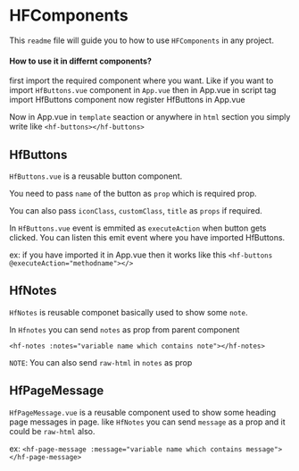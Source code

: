 # HFComponents
This ```readme``` file will guide you to how to use ```HFComponents``` in any project.

#### How to use it in differnt components?
first import the required component where you want.
Like if you want to import ```HfButtons.vue``` component in ```App.vue``` then in App.vue in script tag import HfButtons component
now register HfButtons in App.vue

Now in App.vue in ```template``` seaction or anywhere in ```html``` section you simply write like ```<hf-buttons></hf-buttons>```

## HfButtons
```HfButtons.vue``` is a reusable button component.

You need to pass ```name``` of the button as ```prop``` which is required prop.

You can also pass ```iconClass```,  ```customClass```, ```title``` as ```props``` if required.

In ```HfButtons.vue``` event is emmited as ```executeAction``` when button gets clicked. You can listen this emit event where you have imported 
HfButtons.

ex: if you have imported it in App.vue then it works like this
```<hf-buttons @executeAction="methodname"></>```

## HfNotes
```HfNotes``` is reusable componet basically used to show some ```note```.

In ```Hfnotes``` you can send ```notes``` as prop from parent component

```<hf-notes :notes="variable name which contains note"></hf-notes>```

```NOTE```: You can also send ```raw-html``` in ```notes``` as prop


## HfPageMessage
```HfPageMessage.vue``` is a reusable component used to show some heading page messages in page.
like ```HfNotes``` you can send ```message``` as a prop and it could be ```raw-html``` also.

ex: ```<hf-page-message :message="variable name which contains message"></hf-page-message>```
